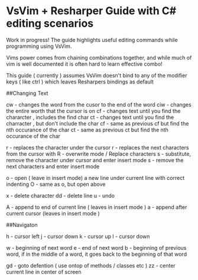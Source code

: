 # VsVim + Resharper Guide with C# editing scenarios

Work in progress!  The guide highlights useful editing commands while programming using VsVim.  

Vims power comes from chaining combinations together, and while much of vim is well documented it is often hard to learn effective combo!

This guide ( currently ) assumes VsVim doesn't bind to any of the modifier keys ( like ctrl ) which leaves Resharpers bindings as default

##Changing Text


cw  - changes the word from the cusor to the end of the word
ciw - changes the entire worth that the cursor is on
cf<char> - changes text until you find the chararcter <char>, includes the find char
ct<char> - changes text until you find the charracter <char>, but don't include the char
c<n>f<char> -  same as previous cf but find the nth occurance of the char
c<n>t<char> -  same as previous ct but find the nth occurance of the char

r<char> - replaces the character under the cursor
<n>r<char> - replaces the next <n> characters from the cursor with <char>
R - overwrite mode / Replace characters
s - substitute, remove the character under cursor and enter insert mode
<n>s - remove the next <n> characters and enter insert mode

o - open ( leave in insert mode) a new line under current line with correct indenting
O - same as o, but open above

x - delete character
dd - delete line
u - undo

A - append to end of current line ( leaves in insert mode )
a - append after current cursor (leaves in insert mode )

##Navigaton

h - cursor left
j - cursor down
k - cursor up
l - cursor down

w - beginning of next word
e - end of next word
b - beginning of previous word,  if in the middle of a word, it goes back to the beginning of that word

gd - goto defention ( use ontop of methods  / classes etc )
zz - center current line in center of screen
